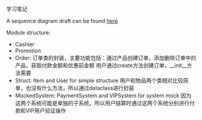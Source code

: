 学习笔记

A sequence diagram draft can be found [here](https://github.com/jiakai-li/Python000-class01/blob/master/Week_02/G20200389010043/geek-python-week2.jpeg?raw=true)

Module structure:
- Cashier
- Promotion
- Order:
  订单类的封装，主要功能包括：通过产品创建订单，添加删除订单中的产品，获取付款金额和优惠前金额
  用户通过create方法创建订单，\_\_init\_\_方法需要
- Struct: Item and User for simple structure
  用户和物品两个类相对比较简单，也没有什么方法，所以通过dataclass进行封装
- MockedSystem: PaymentSystem and VIPSystem for system mock
  因为这两个系统可能是单独的子系统，所以用户结算时通过这两个系统分别进行付款和VIP用户验证操作
